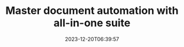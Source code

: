 ---
############################# Static ##########################
layout: "family"
date: 2023-12-20T06:39:57
draft: false

product: "Total"
product_tag: "total"

############################# Head ############################
head_title: "Document Automation APIs | On Premise APIs and online services"
head_description: "Automate your document manipulation easily and free"

############################# Header ##########################
title: "Master document automation with all-in-one suite"
description: |
  Simplify repetitive document tasks and streamline your workflows with just a few lines of code. Powerful APIs make integration effortless, empowering you to focus on innovation, not infrastructure.

  Convert, sign, view, annotate - conquer any document task with minimal code. From Word to PDF, Excel to images, handle everything seamlessly. Less code, bigger impact.

  Automate document tasks, boost efficiency, and move fast with lightning-speed integration. Save time and resources, focusing on what truly matters to your business.

############################# Platforms ############################
supported_platforms:
  enable: true  
  head_title: "Choose your platform"
  title: "Supported platforms"
  description: "GroupDocs.Total library supports the following operating systems and frameworks"
  details_link_title: "Learn more"
  items:
    # supported_platforms loop
    - title: ".NET"
      description: "GroupDocs.Total for .NET"
      color: "blue"
      tag: "net"
      link: "/total/net/"
      features_link: "https://docs.groupdocs.com/total/net/system-requirements/"
      features:
        # features loop
        - content: ".NET Framework 4.6.2+  <br>  .NET Core 3.1  <br>  .NET 6+"
          rows: "3"
        # features loop
        - content: "Windows, Linux"
          rows: "1"
        # features loop
        - content: "200+ file formats"
          rows: "1"
        # features loop
        - content: "Visual Studio <br> VS Code <br> Rider"
          rows: "15"
    
    # supported_platforms loop
    - title: "Java"
      description: "GroupDocs.Total for Java"
      color: "red"
      tag: "java"
      link: "/total/java/"
      features_link: "https://docs.groupdocs.com/total/java/system-requirements/"
      features:
        # features loop
        - content: "J2SE 8.0 (1.8)+"
          rows: "3"
        # features loop
        - content:  "Windows, Linux, macOS"
          rows: "1"       
        # features loop
        - content: "200+ file formats"
          rows: "1"
        # features loop
        - content:  "Eclipse <br> NetBeans <br> IntelliJ Idea"
          rows: "3"

############################# Features ############################

features:
  enable: true
  title: "GroupDocs.Total's feature set"
  description: "Single solution that unifies the functionality of all individual GroupDocs products under one roof and manages any document task without third-party software."

  items:
    # feature loop
    - icon: "view"
      title: "View documents and images"
      content: "Render files to view them in HTML, PDF, PNG, and JPEG formats."

    # feature loop
    - icon: "convert"
      title: "Convert between formats"
      content: "Transform files from different source to various target formats."

    # feature loop
    - icon: "merge"
      title: "Merge multiple files into one"
      content: "Seamlessly combine multiple PDF, Office and other into a single document."
    
    # feature loop
    - icon: "settings"
      title: "More products and features"
      content: "Explore all set of GroupDocs document automation APIs: compare, e-sing, search, watermark and more!"


############################# Code samples ############################
# code_samples:
#   enable: true
#   title: "GroupDocs.Total code samples"
#   description: "Some use cases of typical GroupDocs.Total operations in C#, Java, TypeScript"
#   items:
#     # code sample loop
#     - title: "How to render DOCX files to PDF"
#       content: |
#         Render DOCX documents to PDF without Microsoft Word or other software installed. Easily load and view DOCX files within your .NET application, whether it is a web or desktop application. Here is an example of how to render a DOCX file to PDF:
#       samples:
#         - language: "C#"
#           color: "blue"
#           content: |
#             ```csharp {style=abap}   
#             // Load DOCX file to render
#             using (Viewer viewer = new Viewer("sample.docx"))
#             {
#               // Render DOCX to a PDF file
#               PdfViewOptions viewOptions = new PdfViewOptions();
#               viewer.View(viewOptions);
#             }
#             ```
#         - language: "Java"
#           color: "red"
#           content: |
#             ```java {style=abap}   
#             import com.groupdocs.viewer.Viewer;
#             import com.groupdocs.viewer.options.PdfViewOptions;
#             // ...
#             // Load DOCX file to render
#             try (Viewer viewer = new Viewer("sample.docx")) {
#                 // Render DOCX to a PDF file
#                 PdfViewOptions viewOptions = new PdfViewOptions();
#                 viewer.view(viewOptions);
#             }
#             ```
#         - language: "TypeScript"
#           color: "green"
#           content: |
#             ```javascript {style=abap}  
#             // Load DOCX file to render
#             const viewer = new groupdocs.viewer.Viewer("sample.docx")
            
#             // Render DOCX to a PDF file
#             const viewOptions = groupdocs.viewer.PdfViewOptions(output.pdf)
#             viewer.view(viewOptions)
#             ```


############################# Formats ############################
formats:
  enable: true
  title:  "200+ file formats supported"
  description: "GroupDocs.Total supports operations with the most popular [file formats](https://docs.groupdocs.com/total/net/supported-document-formats/)"


############################# Metrics ############################

metrics:
  enable: true
  title: "In-depth metrics and statistical insights"
  description: "Dive into a detailed breakdown of our key figures, providing comprehensive metrics and statistical insights into our achievements, impact, and growth."

  items:
    # metrics loop
    - number: "200+"
      title: "Supported formats"
      content: "Easily view over 200 file formats including documents, images, and CAD drawings hassle-free. Break compatibility barriers and access diverse files effortlessly with our comprehensive viewing solution."
    # metrics loop
    - number: "550K"
      title: "NuGet downloads"
      content: "Our NuGet package solution has become a trusted and widely adopted resource in the developer community, providing seamless integration and valuable functionality for countless projects."

    # metrics loop
    - number: "10+"
      title: "Libraries"
      content: "Our product includes 10+ libraries, offering advanced features to optimize performance. These libraries are designed to fulfill different development needs with unparalleled capabilities."
    
    # metrics loop
    - number: "100+"
      title: "Happy customers"
      content: "Serving the most iconic brands around the globe. Discover why hundreds love GroupDocs.Total! Explore seamless navigation, convenient collaboration, and unparalleled ease of use. Join now!"


############################# Customers ############################
# logo size X1 => 170:70  X2 => 340 : 140

customers:
  enable: true
  title: "Our happy customers"
  description: "GroupDocs libraries are employed by globally renowned and distinguished brands across the world."

  items:
    # customers loop
    - title: "BenQ Corporation"
      logo: "benq"
    # customers loop
    - title: "Nasdaq Stock Market"
      logo: "nasdaq"
    # customers loop
    - title: "AT&T Inc."
      logo: "att"
    # customers loop
    - title: "AstraZeneca"
      logo: "astrazeneca"
    # customers loop
    - title: "Central Bank of Argentina"
      logo: "argentinacentralbank"
    # customers loop
    - title: "Roche Holding AG"
      logo: "roche"
    # customers loop
    - title: "Capita"
      logo: "capita"
    # customers loop
    - title: "Axa S.A."
      logo: "axa"
    # customers loop
    - title: "Instructure Inc."
      logo: "instructure"
     # customers loop
    - title: "Wipro"
      logo: "wipro"



############################# Actions ############################

actions:
  enable: true
  title: "Ready to get started?"
  description: "Try GroupDocs.Total features for free or request a license"

  items:
    #  loop
    - title: ".NET"
      link: "/total/net/"
      color: "blue"
        #  loop
    - title: "Java"
      link: "/total/java/"
      color: "red"


############################# Faq ############################

faq:
  enable: true
  title: "Common questions and concerns"
  description: "Find answers to common inquiries in our FAQ section to quickly address your queries and concerns."

  items:
    #  loop
    - question: "What is GroupDocs.Total, and how is it different from individual GroupDocs products?"
      answer: |
        GroupDocs.Total is a comprehensive suite that combines the functionalities of all individual GroupDocs products into a single package. This offers several advantages: <br><br>
        <ul>
          <li>
            <b>Unified features:</b> You have access to all document processing capabilities, including viewing, conversion, merging, annotation, signing, and more, within a single API. <br><br>
          </li>
          <li>
            <b>Enhanced compatibility:</b> GroupDocs.Total ensures consistent and reliable performance across all supported file formats and platforms, eliminating compatibility issues that might arise when using separate products. <br><br>
          </li>
          <li>
            <b>Optimized package sizes:</b> The suite comes as a single, compact package, reducing resource consumption and simplifying integration into your applications compared to using individual products with separate installations.
          </li>
        <ul>
    #  loop
    - question: "How do I get started with GroupDocs.Total?"
      answer: |
        You can start with a free trial to explore the features and see if it meets your needs. GroupDocs also offers various [documentation](https://docs.groupdocs.com/total/) resources and [tutorials](https://groupdocs.github.io) to help you get started with integration and development.
    #  loop
    - question: "Does GroupDocs.Total offer any technical support?"
      answer: |
        Yes, GroupDocs offers comprehensive technical support to ensure your success with GroupDocs.Total. They have two options: <br><br>
        <b>[Free Support Forum](https://forum.groupdocs.com):</b> This forum allows you to connect with GroupDocs staff, who can answer your questions and offer solutions based on their experience. It's a great resource for common issues and general inquiries. <br><br>
        <b>[Paid Support Helpdesk](https://helpdesk.groupdocs.com):</b> This option provides support on a priority basis. If you encounter complex issues or require faster resolutions, paid support offers personalized assistance and quicker response times. <br><br>
        By providing both free and paid options, GroupDocs caters to different needs and budgets, ensuring you have the support you need to thrive with GroupDocs.Total.

    #  loop
    - question: "Does GroupDocs.Total require additional software for document manipulation?"
      answer: |
        GroupDocs.Total is a self-contained suite and does not require any additional third-party software for basic document manipulation tasks like viewing, converting, annotating, or signing. However, depending on specific features you use (e.g., OCR for scanned documents), external libraries might be needed.

############################# Cloud and Apps ############################

cloud_links:
  enable: true
  title: "GroupDocs.Total solutions"
  description: "Supercharge document processing in your applications with our cloud REST API and free online apps"

  items:
    #  loop
    - icon: "groupdocs_total-cloud"
      title: "GroupDocs.Total Cloud"
      link: "https://products.groupdocs.cloud/total"
      content: "Robust cloud solutions to efficiently automate processing of Microsoft Office, PDF document in your applications."

    #  loop
    - icon: "groupdocs_total-apps"
      title: "GroupDocs.Total Online Apps"
      link: "https://products.groupdocs.app"
      content: "Free online web apps to view and edit document content, compare and merge different Microsoft Office, OpenOffice, images & other popular file formats."    

    #  loop
    - icon: "groupdocs_total-windows"
      title: "GroupDocs.Total Windows"
      link: "https://products.groupdocs.app/total/windows"
      content: "Offline apps to convert, annotate, compare, sign, assemble, parse, classify, redact and search documents on any operating system."   

---